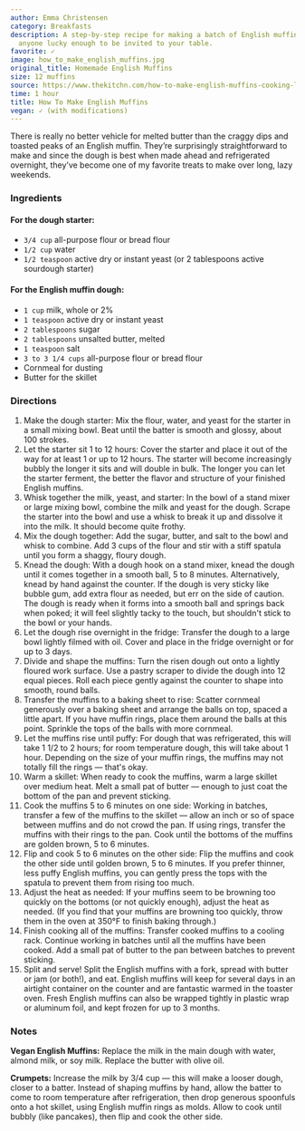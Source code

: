 ```yaml
---
author: Emma Christensen
category: Breakfasts
description: A step-by-step recipe for making a batch of English muffins for you and
  anyone lucky enough to be invited to your table.
favorite: ✓
image: how_to_make_english_muffins.jpg
original_title: Homemade English Muffins
size: 12 muffins
source: https://www.thekitchn.com/how-to-make-english-muffins-cooking-lessons-from-the-kitchen-106360
time: 1 hour
title: How To Make English Muffins
vegan: ✓ (with modifications)
---
```

There is really no better vehicle for melted butter than the craggy dips and toasted peaks of an English muffin. They’re surprisingly straightforward to make and since the dough is best when made ahead and refrigerated overnight, they’ve become one of my favorite treats to make over long, lazy weekends. 

### Ingredients

#### For the dough starter:

* `3/4 cup` all-purpose flour or bread flour
* `1/2 cup` water
* `1/2 teaspoon` active dry or instant yeast (or 2 tablespoons active sourdough starter)

#### For the English muffin dough:

* `1 cup` milk, whole or 2%
* `1 teaspoon` active dry or instant yeast
* `2 tablespoons` sugar
* `2 tablespoons` unsalted butter, melted
* `1 teaspoon` salt
* `3 to 3 1/4 cups` all-purpose flour or bread flour
* Cornmeal for dusting
* Butter for the skillet

### Directions

1. Make the dough starter: Mix the flour, water, and yeast for the starter in a small mixing bowl. Beat until the batter is smooth and glossy, about 100 strokes.
2. Let the starter sit 1 to 12 hours: Cover the starter and place it out of the way for at least 1 or up to 12 hours. The starter will become increasingly bubbly the longer it sits and will double in bulk. The longer you can let the starter ferment, the better the flavor and structure of your finished English muffins.
3. Whisk together the milk, yeast, and starter: In the bowl of a stand mixer or large mixing bowl, combine the milk and yeast for the dough. Scrape the starter into the bowl and use a whisk to break it up and dissolve it into the milk. It should become quite frothy.
4. Mix the dough together: Add the sugar, butter, and salt to the bowl and whisk to combine. Add 3 cups of the flour and stir with a stiff spatula until you form a shaggy, floury dough.
5. Knead the dough: With a dough hook on a stand mixer, knead the dough until it comes together in a smooth ball, 5 to 8 minutes. Alternatively, knead by hand against the counter. If the dough is very sticky like bubble gum, add extra flour as needed, but err on the side of caution. The dough is ready when it forms into a smooth ball and springs back when poked; it will feel slightly tacky to the touch, but shouldn't stick to the bowl or your hands.
6. Let the dough rise overnight in the fridge: Transfer the dough to a large bowl lightly filmed with oil. Cover and place in the fridge overnight or for up to 3 days.
7. Divide and shape the muffins: Turn the risen dough out onto a lightly floured work surface. Use a pastry scraper to divide the dough into 12 equal pieces. Roll each piece gently against the counter to shape into smooth, round balls.
8. Transfer the muffins to a baking sheet to rise: Scatter cornmeal generously over a baking sheet and arrange the balls on top, spaced a little apart. If you have muffin rings, place them around the balls at this point. Sprinkle the tops of the balls with more cornmeal.
9. Let the muffins rise until puffy: For dough that was refrigerated, this will take 1 1/2 to 2 hours; for room temperature dough, this will take about 1 hour. Depending on the size of your muffin rings, the muffins may not totally fill the rings — that's okay.
10. Warm a skillet: When ready to cook the muffins, warm a large skillet over medium heat. Melt a small pat of butter — enough to just coat the bottom of the pan and prevent sticking.
11. Cook the muffins 5 to 6 minutes on one side: Working in batches, transfer a few of the muffins to the skillet — allow an inch or so of space between muffins and do not crowd the pan. If using rings, transfer the muffins with their rings to the pan. Cook until the bottoms of the muffins are golden brown, 5 to 6 minutes.
12. Flip and cook 5 to 6 minutes on the other side: Flip the muffins and cook the other side until golden brown, 5 to 6 minutes. If you prefer thinner, less puffy English muffins, you can gently press the tops with the spatula to prevent them from rising too much.
13. Adjust the heat as needed: If your muffins seem to be browning too quickly on the bottoms (or not quickly enough), adjust the heat as needed. (If you find that your muffins are browning too quickly, throw them in the oven at 350°F to finish baking through.)
14. Finish cooking all of the muffins: Transfer cooked muffins to a cooling rack. Continue working in batches until all the muffins have been cooked. Add a small pat of butter to the pan between batches to prevent sticking.
15. Split and serve! Split the English muffins with a fork, spread with butter or jam (or both!), and eat. English muffins will keep for several days in an airtight container on the counter and are fantastic warmed in the toaster oven. Fresh English muffins can also be wrapped tightly in plastic wrap or aluminum foil, and kept frozen for up to 3 months.

### Notes

**Vegan English Muffins:** Replace the milk in the main dough with water, almond milk, or soy milk. Replace the butter with olive oil.

**Crumpets:** Increase the milk by 3/4 cup — this will make a looser dough, closer to a batter. Instead of shaping muffins by hand, allow the batter to come to room temperature after refrigeration, then drop generous spoonfuls onto a hot skillet, using English muffin rings as molds. Allow to cook until bubbly (like pancakes), then flip and cook the other side.